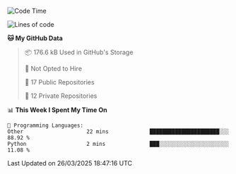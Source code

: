 <!--START_SECTION:waka-->
![Code Time](http://img.shields.io/badge/Code%20Time-1%2C083%20hrs%2039%20mins-blue)

![Lines of code](https://img.shields.io/badge/From%20Hello%20World%20I%27ve%20Written-222.7%20thousand%20lines%20of%20code-blue)

**🐱 My GitHub Data** 

> 📦 176.6 kB Used in GitHub's Storage 
 > 
> 🚫 Not Opted to Hire
 > 
> 📜 17 Public Repositories 
 > 
> 🔑 12 Private Repositories 
 > 
📊 **This Week I Spent My Time On** 

```text
💬 Programming Languages: 
Other                    22 mins             ██████████████████████░░░   88.92 % 
Python                   2 mins              ███░░░░░░░░░░░░░░░░░░░░░░   11.08 % 
```


 Last Updated on 26/03/2025 18:47:16 UTC
<!--END_SECTION:waka-->
